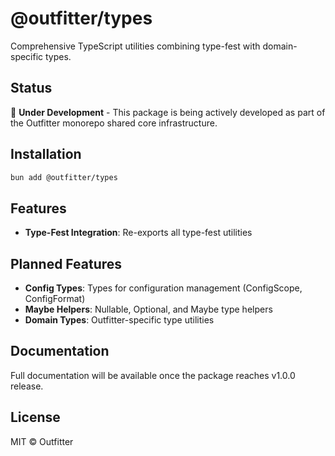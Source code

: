 # @outfitter/types

Comprehensive TypeScript utilities combining type-fest with domain-specific types.

## Status

🚧 **Under Development** - This package is being actively developed as part of the Outfitter monorepo shared core infrastructure.

## Installation

```bash
bun add @outfitter/types
```

## Features

- **Type-Fest Integration**: Re-exports all type-fest utilities

## Planned Features

- **Config Types**: Types for configuration management (ConfigScope, ConfigFormat)
- **Maybe Helpers**: Nullable, Optional, and Maybe type helpers
- **Domain Types**: Outfitter-specific type utilities

## Documentation

Full documentation will be available once the package reaches v1.0.0 release.

## License

MIT © Outfitter
